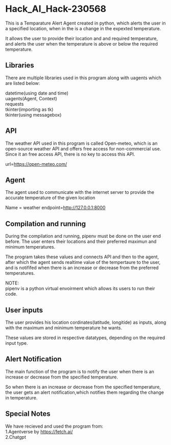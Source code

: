 
# Hack_AI_Hack-230568

This is a Temparature Alert Agent created in python, which alerts the user in a specified location, when in the is a change in the expexted temperature.

It allows the user to provide their location and and required temperature, and alerts the user when the temperature is above or below the required temperature.


## Libraries
There are multiple libraries used in this program along with uagents which are listed below:

datetime(using date and time)  
uagents(Agent, Context)                                 
requests  
tkinter(importing as tk)   
tkinter(using messagebox)
## API
The weather API used in this program is called Open-meteo, which is  an open-source weather API and offers free access for non-commercial use.
Since it an free access API, there is no key to access this API.

url=https://open-meteo.com/


## Agent

The agent used to communicate with the internet server to provide the accurate temperature of the given location

Name = weather 
endpoint=http://127.0.0.1:8000

## Compilation and running
During the compilation and running, pipenv must be done on the user end before.
The user enters their locations and their preferred maximun and minimum temperatures.

The program takes these values and connects API and then to the agent, after which the agent sends realtime value of the tempertaure to the user, and is notififed when there is an increase or decrease from the preferred temperatures.

NOTE:  
pipenv is a python virtual envoirment which allows its users to run their code.  

## User inputs
The user provides his location cordinates(latitude, longitide) as inputs, along with the maximum and minimum temperature he wants.

These values are stored in respective datatypes, depending on the required input type.

## Alert Notification
The main function of the program is to notify the user when there is an increase or decrease from the specified temperature.

So when there is an increase or decrease from the specified temperature, the user gets an alert notification,which notifies them regarding the change in temperature.
## Special Notes
We have recieved and used the program from:  
1.Agentverse by https://fetch.ai/   
2.Chatgpt
